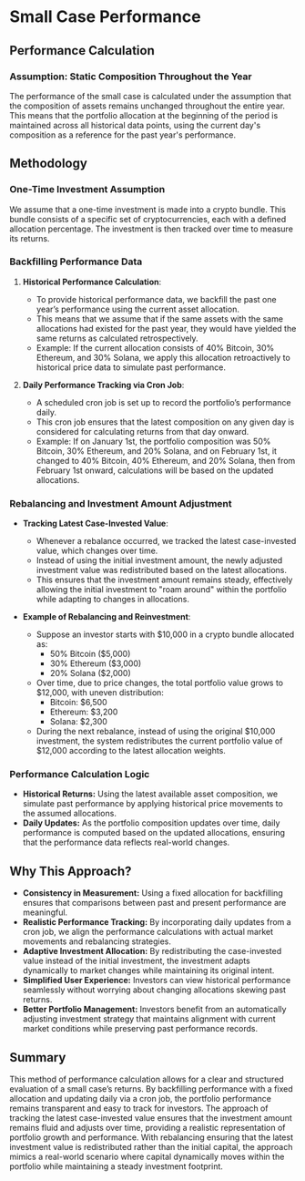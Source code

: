 # Small Case Performance

## Performance Calculation

### Assumption: Static Composition Throughout the Year
The performance of the small case is calculated under the assumption that the composition of assets remains unchanged throughout the entire year. This means that the portfolio allocation at the beginning of the period is maintained across all historical data points, using the current day's composition as a reference for the past year's performance.

## Methodology

### One-Time Investment Assumption
We assume that a one-time investment is made into a crypto bundle. This bundle consists of a specific set of cryptocurrencies, each with a defined allocation percentage. The investment is then tracked over time to measure its returns.

### Backfilling Performance Data
1. **Historical Performance Calculation**: 
   - To provide historical performance data, we backfill the past one year’s performance using the current asset allocation.
   - This means that we assume that if the same assets with the same allocations had existed for the past year, they would have yielded the same returns as calculated retrospectively.
   - Example: If the current allocation consists of 40% Bitcoin, 30% Ethereum, and 30% Solana, we apply this allocation retroactively to historical price data to simulate past performance.
   
2. **Daily Performance Tracking via Cron Job**:
   - A scheduled cron job is set up to record the portfolio’s performance daily.
   - This cron job ensures that the latest composition on any given day is considered for calculating returns from that day onward.
   - Example: If on January 1st, the portfolio composition was 50% Bitcoin, 30% Ethereum, and 20% Solana, and on February 1st, it changed to 40% Bitcoin, 40% Ethereum, and 20% Solana, then from February 1st onward, calculations will be based on the updated allocations.

### Rebalancing and Investment Amount Adjustment
- **Tracking Latest Case-Invested Value**:
   - Whenever a rebalance occurred, we tracked the latest case-invested value, which changes over time.
   - Instead of using the initial investment amount, the newly adjusted investment value was redistributed based on the latest allocations.
   - This ensures that the investment amount remains steady, effectively allowing the initial investment to "roam around" within the portfolio while adapting to changes in allocations.
   
- **Example of Rebalancing and Reinvestment**:
   - Suppose an investor starts with $10,000 in a crypto bundle allocated as:
     - 50% Bitcoin ($5,000)
     - 30% Ethereum ($3,000)
     - 20% Solana ($2,000)
   - Over time, due to price changes, the total portfolio value grows to $12,000, with uneven distribution:
     - Bitcoin: $6,500
     - Ethereum: $3,200
     - Solana: $2,300
   - During the next rebalance, instead of using the original $10,000 investment, the system redistributes the current portfolio value of $12,000 according to the latest allocation weights.

### Performance Calculation Logic
- **Historical Returns:** Using the latest available asset composition, we simulate past performance by applying historical price movements to the assumed allocations.
- **Daily Updates:** As the portfolio composition updates over time, daily performance is computed based on the updated allocations, ensuring that the performance data reflects real-world changes.

## Why This Approach?
- **Consistency in Measurement:** Using a fixed allocation for backfilling ensures that comparisons between past and present performance are meaningful.
- **Realistic Performance Tracking:** By incorporating daily updates from a cron job, we align the performance calculations with actual market movements and rebalancing strategies.
- **Adaptive Investment Allocation:** By redistributing the case-invested value instead of the initial investment, the investment adapts dynamically to market changes while maintaining its original intent.
- **Simplified User Experience:** Investors can view historical performance seamlessly without worrying about changing allocations skewing past returns.
- **Better Portfolio Management:** Investors benefit from an automatically adjusting investment strategy that maintains alignment with current market conditions while preserving past performance records.

## Summary
This method of performance calculation allows for a clear and structured evaluation of a small case’s returns. By backfilling performance with a fixed allocation and updating daily via a cron job, the portfolio performance remains transparent and easy to track for investors. The approach of tracking the latest case-invested value ensures that the investment amount remains fluid and adjusts over time, providing a realistic representation of portfolio growth and performance. With rebalancing ensuring that the latest investment value is redistributed rather than the initial capital, the approach mimics a real-world scenario where capital dynamically moves within the portfolio while maintaining a steady investment footprint.
